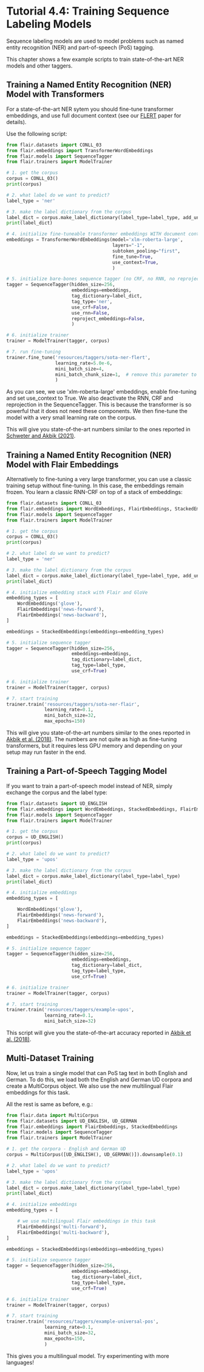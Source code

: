 # Tutorial 4.4: Training Sequence Labeling Models

Sequence labeling models are used to model problems such as named entity recognition (NER) and
part-of-speech (PoS) tagging.

This chapter shows a few example scripts to train state-of-the-art NER models and other taggers.


## Training a Named Entity Recognition (NER) Model with Transformers

For a state-of-the-art NER sytem you should fine-tune transformer embeddings, and use full document context
(see our [FLERT](https://arxiv.org/abs/2011.06993) paper for details). 

Use the following script:

```python
from flair.datasets import CONLL_03
from flair.embeddings import TransformerWordEmbeddings
from flair.models import SequenceTagger
from flair.trainers import ModelTrainer

# 1. get the corpus
corpus = CONLL_03()
print(corpus)

# 2. what label do we want to predict?
label_type = 'ner'

# 3. make the label dictionary from the corpus
label_dict = corpus.make_label_dictionary(label_type=label_type, add_unk=False)
print(label_dict)

# 4. initialize fine-tuneable transformer embeddings WITH document context
embeddings = TransformerWordEmbeddings(model='xlm-roberta-large',
                                       layers="-1",
                                       subtoken_pooling="first",
                                       fine_tune=True,
                                       use_context=True,
                                       )

# 5. initialize bare-bones sequence tagger (no CRF, no RNN, no reprojection)
tagger = SequenceTagger(hidden_size=256,
                        embeddings=embeddings,
                        tag_dictionary=label_dict,
                        tag_type='ner',
                        use_crf=False,
                        use_rnn=False,
                        reproject_embeddings=False,
                        )

# 6. initialize trainer
trainer = ModelTrainer(tagger, corpus)

# 7. run fine-tuning
trainer.fine_tune('resources/taggers/sota-ner-flert',
                  learning_rate=5.0e-6,
                  mini_batch_size=4,
                  mini_batch_chunk_size=1,  # remove this parameter to speed up computation if you have a big GPU
                  )
```

As you can see, we use 'xlm-roberta-large' embeddings, enable fine-tuning and set use_context to True. 
We also deactivate the RNN, CRF and reprojection in the SequenceTagger. This is because the 
transformer is so powerful that it does not need these components. We then fine-tune the model with a very small
learning rate on the corpus.

This will give you state-of-the-art numbers similar to the ones reported
in [Schweter and Akbik (2021)](https://arxiv.org/abs/2011.06993).


## Training a Named Entity Recognition (NER) Model with Flair Embeddings

Alternatively to fine-tuning a very large transformer, you can use a classic training setup without fine-tuning.
In this case, the embeddings remain frozen. You learn a classic RNN-CRF on top of a stack of embeddings: 

```python
from flair.datasets import CONLL_03
from flair.embeddings import WordEmbeddings, FlairEmbeddings, StackedEmbeddings
from flair.models import SequenceTagger
from flair.trainers import ModelTrainer

# 1. get the corpus
corpus = CONLL_03()
print(corpus)

# 2. what label do we want to predict?
label_type = 'ner'

# 3. make the label dictionary from the corpus
label_dict = corpus.make_label_dictionary(label_type=label_type, add_unk=False)
print(label_dict)

# 4. initialize embedding stack with Flair and GloVe
embedding_types = [
    WordEmbeddings('glove'),
    FlairEmbeddings('news-forward'),
    FlairEmbeddings('news-backward'),
]

embeddings = StackedEmbeddings(embeddings=embedding_types)

# 5. initialize sequence tagger
tagger = SequenceTagger(hidden_size=256,
                        embeddings=embeddings,
                        tag_dictionary=label_dict,
                        tag_type=label_type,
                        use_crf=True)

# 6. initialize trainer
trainer = ModelTrainer(tagger, corpus)

# 7. start training
trainer.train('resources/taggers/sota-ner-flair',
              learning_rate=0.1,
              mini_batch_size=32,
              max_epochs=150)
```

This will give you state-of-the-art numbers similar to the ones reported in [Akbik et al. (2018)](https://aclanthology.org/C18-1139.pdf).
The numbers are not quite as high as fine-tuning transformers, but it requires less GPU memory and depending on your
setup may run faster in the end. 


## Training a Part-of-Speech Tagging Model

If you want to train a part-of-speech model instead of NER, simply exchange the corpus and the label type: 

```python
from flair.datasets import UD_ENGLISH
from flair.embeddings import WordEmbeddings, StackedEmbeddings, FlairEmbeddings
from flair.models import SequenceTagger
from flair.trainers import ModelTrainer

# 1. get the corpus
corpus = UD_ENGLISH()
print(corpus)

# 2. what label do we want to predict?
label_type = 'upos'

# 3. make the label dictionary from the corpus
label_dict = corpus.make_label_dictionary(label_type=label_type)
print(label_dict)

# 4. initialize embeddings
embedding_types = [

    WordEmbeddings('glove'),
    FlairEmbeddings('news-forward'),
    FlairEmbeddings('news-backward'),
]

embeddings = StackedEmbeddings(embeddings=embedding_types)

# 5. initialize sequence tagger
tagger = SequenceTagger(hidden_size=256,
                        embeddings=embeddings,
                        tag_dictionary=label_dict,
                        tag_type=label_type,
                        use_crf=True)

# 6. initialize trainer
trainer = ModelTrainer(tagger, corpus)

# 7. start training
trainer.train('resources/taggers/example-upos',
              learning_rate=0.1,
              mini_batch_size=32)
```

This script will give you the state-of-the-art accuracy reported in [Akbik et al. (2018)](https://aclanthology.org/C18-1139.pdf).

## Multi-Dataset Training

Now, let us train a single model that can PoS tag text in both English and German. To do this, we load both the English
and German UD corpora and create a MultiCorpus object. We also use the new multilingual Flair embeddings for this task.

All the rest is same as before, e.g.:

```python
from flair.data import MultiCorpus
from flair.datasets import UD_ENGLISH, UD_GERMAN
from flair.embeddings import FlairEmbeddings, StackedEmbeddings
from flair.models import SequenceTagger
from flair.trainers import ModelTrainer

# 1. get the corpora - English and German UD
corpus = MultiCorpus([UD_ENGLISH(), UD_GERMAN()]).downsample(0.1)

# 2. what label do we want to predict?
label_type = 'upos'

# 3. make the label dictionary from the corpus
label_dict = corpus.make_label_dictionary(label_type=label_type)
print(label_dict)

# 4. initialize embeddings
embedding_types = [

    # we use multilingual Flair embeddings in this task
    FlairEmbeddings('multi-forward'),
    FlairEmbeddings('multi-backward'),
]

embeddings = StackedEmbeddings(embeddings=embedding_types)

# 5. initialize sequence tagger
tagger = SequenceTagger(hidden_size=256,
                        embeddings=embeddings,
                        tag_dictionary=label_dict,
                        tag_type=label_type,
                        use_crf=True)

# 6. initialize trainer
trainer = ModelTrainer(tagger, corpus)

# 7. start training
trainer.train('resources/taggers/example-universal-pos',
              learning_rate=0.1,
              mini_batch_size=32,
              max_epochs=150,
              )
```

This gives you a multilingual model. Try experimenting with more languages!